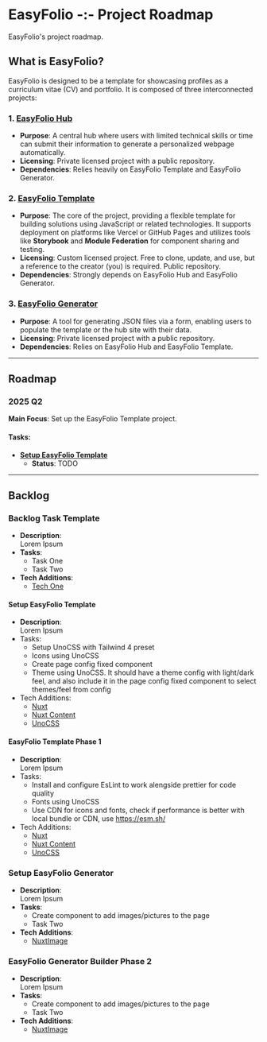 # EasyFolio -:- Project Roadmap

EasyFolio's project roadmap.

## What is EasyFolio?

EasyFolio is designed to be a template for showcasing profiles as a curriculum vitae (CV) and portfolio. It is composed of three interconnected projects:

### 1. [EasyFolio Hub]()
- **Purpose**: A central hub where users with limited technical skills or time can submit their information to generate a personalized webpage automatically.
- **Licensing**: Private licensed project with a public repository.
- **Dependencies**: Relies heavily on EasyFolio Template and EasyFolio Generator.

### 2. [EasyFolio Template]()
- **Purpose**: The core of the project, providing a flexible template for building solutions using JavaScript or related technologies. It supports deployment on platforms like Vercel or GitHub Pages and utilizes tools like **Storybook** and **Module Federation** for component sharing and testing.
- **Licensing**: Custom licensed project. Free to clone, update, and use, but a reference to the creator (you) is required. Public repository.
- **Dependencies**: Strongly depends on EasyFolio Hub and EasyFolio Generator.

### 3. [EasyFolio Generator]()
- **Purpose**: A tool for generating JSON files via a form, enabling users to populate the template or the hub site with their data.
- **Licensing**: Private licensed project with a public repository.
- **Dependencies**: Relies on EasyFolio Hub and EasyFolio Template.

---

## Roadmap

### 2025 Q2
**Main Focus**: Set up the EasyFolio Template project.

#### Tasks:
- **[Setup EasyFolio Template](#setup-easyfolio-template)**
  - **Status**: TODO

---

## Backlog

### Backlog Task Template
- **Description**:  
  Lorem Ipsum
- **Tasks**:
  - Task One
  - Task Two
- **Tech Additions**:
  - [Tech One](link_to_official_site)

#### Setup EasyFolio Template
- **Description**:  
  Lorem Ipsum
- Tasks:
  - Setup UnoCSS with Tailwind 4 preset
  - Icons using UnoCSS
  - Create page config fixed component
  - Theme using UnoCSS. It should have a theme config with light/dark feel, and also include it in the page config fixed component to select themes/feel from config
- Tech Additions:
  - [Nuxt](https://nuxt.com/docs/)
  - [Nuxt Content](https://content.nuxt.com/)
  - [UnoCSS](https://unocss.dev/)

#### EasyFolio Template Phase 1
- **Description**:  
  Lorem Ipsum
- Tasks:
  - Install and configure EsLint to work alengside prettier for code quality
  - Fonts using UnoCSS
  - Use CDN for icons and fonts, check if performance is better with local bundle or CDN, use https://esm.sh/
- Tech Additions:
  - [Nuxt](https://nuxt.com/docs/)
  - [Nuxt Content](https://content.nuxt.com/)
  - [UnoCSS](https://unocss.dev/)

### Setup EasyFolio Generator
- **Description**:  
  Lorem Ipsum
- **Tasks**:
  - Create component to add images/pictures to the page
  - Task Two
- **Tech Additions**:
  - [NuxtImage](https://image.nuxt.com/)

### EasyFolio Generator Builder Phase 2
- **Description**:  
  Lorem Ipsum
- **Tasks**:
  - Create component to add images/pictures to the page
  - Task Two
- **Tech Additions**:
  - [NuxtImage](https://image.nuxt.com/)
